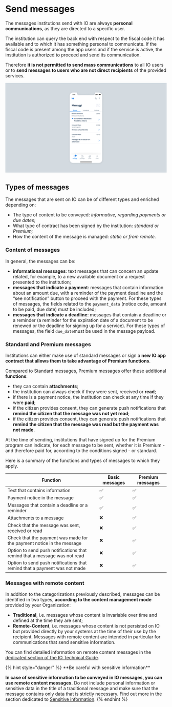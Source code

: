 # Send messages

The messages institutions send with IO are always **personal communications**, as they are directed to a specific user.

The institution can query the back end with respect to the fiscal code it has available and to which it has something personal to communicate. If the fiscal code is present among the app users and if the service is active, the institution is authorized to proceed and send its communication.

Therefore **it is not permitted to send mass communications** to all IO users or to **send messages to users who are not direct recipients** of the provided services.

![Example of messages sent to a user on IO](../../.gitbook/assets/msg.png)

## Types of messages

The messages that are sent on IO can be of different types and enriched depending on:

* The type of content to be conveyed: _informative, regarding payments or due dates;_
* What type of contract has been signed by the institution: _standard or Premium;_
* How the content of the message is managed: _static or from remote._

### Content of messages

In general, the messages can be:

* **informational messages**: text messages that can concern an update related, for example, to a new available document or a request presented to the institution;
* **messages that indicate a payment**: messages that contain information about an amount due, with a reminder of the payment deadline and the “see notification” button to proceed with the payment. For these types of messages, the fields related to the `payment_data` (notice code, amount to be paid, due date) must be included;
* **messages that indicate a deadline**: messages that contain a deadline or a reminder (a reminder for the expiration date of a document to be renewed or the deadline for signing up for a service). For these types of messages, the field `due_date`must be used in the message payload.

### Standard and Premium messages

Institutions can either make use of standard messages or sign a **new IO app contract that allows them to take advantage of Premium functions**.

Compared to Standard messages, Premium messages offer these additional **functions**:

* they can contain **attachments**;
* the institution can always check if they were sent, received or **read**;
* if there is a payment notice, the institution can check at any time if they were **paid**;
* if the citizen provides consent, they can generate push notifications that **remind the citizen that the message was not yet read**;
* if the citizen provides consent, they can generate push notifications that **remind the citizen that the message was read but the payment was not made**.

At the time of sending, institutions that have signed up for the Premium program can indicate, for each message to be sent, whether it is Premium - and therefore paid for, according to the conditions signed - or standard.

Here is a summary of the functions and types of messages to which they apply.

| Function                                                                  | Basic messages | Premium messages |
| ------------------------------------------------------------------------- | -------------- | ---------------- |
| Text that contains information                                            | ✅              | ✅                |
| Payment notice in the message                                             | ✅              | ✅                |
| Messages that contain a deadline or a reminder                            | ✅              | ✅                |
| Attachments to a message                                                  | ❌              | ✅                |
| Check that the message was sent, received or read                         | ❌              | ✅                |
| Check that the payment was made for the payment notice in the message     | ❌              | ✅                |
| Option to send push notifications that remind that a message was not read | ❌              | ✅                |
| Option to send push notifications that remind that a payment was not made | ❌              | ✅                |

### Messages with remote content

In addition to the categorizations previously described, messages can be identified in two types, **according to the content management mode** provided by your Organization:

* **Traditional**, i.e. messages whose content is invariable over time and defined at the time they are sent;
* **Remote-Content**, i.e. messages whose content is not persisted on IO but provided directly by your systems at the time of their use by the recipient. Messages with remote content are intended in particular for communications that send sensitive information.

You can find detailed information on remote content messages in the [dedicated section of the IO Technical Guide](https://app.gitbook.com/s/sUBZStlCQZzLI6ZesbND/funzionalita/inviare-un-messaggio/inviare-un-messaggio-a-contenuto-remoto).

{% hint style="danger" %}
\*\*Be careful with sensitive information\*\*

**In case of sensitive information to be conveyed in IO messages, you can use remote content messages.** Do not include personal information or sensitive data in the title of a traditional message and make sure that the message contains only data that is strictly necessary. Find out more in the section dedicated to [Sensitive information](../../services-on-io/sensitive-information.md).
{% endhint %}
